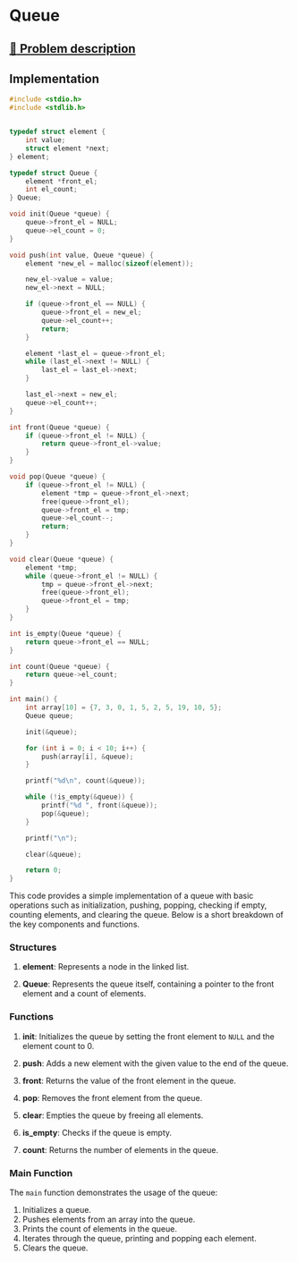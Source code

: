 # Queue

## [:link: Problem description](../../../../algorithms/structures/queue.md)

## Implementation

```c linenums="1"
#include <stdio.h>
#include <stdlib.h>


typedef struct element {
    int value;
    struct element *next;
} element;

typedef struct Queue {
    element *front_el;
    int el_count;
} Queue;

void init(Queue *queue) {
    queue->front_el = NULL;
    queue->el_count = 0;
}

void push(int value, Queue *queue) {
    element *new_el = malloc(sizeof(element));

    new_el->value = value;
    new_el->next = NULL;

    if (queue->front_el == NULL) {
        queue->front_el = new_el;
        queue->el_count++;
        return;
    }

    element *last_el = queue->front_el;
    while (last_el->next != NULL) {
        last_el = last_el->next;
    }

    last_el->next = new_el;
    queue->el_count++;
}

int front(Queue *queue) {
    if (queue->front_el != NULL) {
        return queue->front_el->value;
    }
}

void pop(Queue *queue) {
    if (queue->front_el != NULL) {
        element *tmp = queue->front_el->next;
        free(queue->front_el);
        queue->front_el = tmp;
        queue->el_count--;
        return;
    }
}

void clear(Queue *queue) {
    element *tmp;
    while (queue->front_el != NULL) {
        tmp = queue->front_el->next;
        free(queue->front_el);
        queue->front_el = tmp;
    }
}

int is_empty(Queue *queue) {
    return queue->front_el == NULL;
}

int count(Queue *queue) {
    return queue->el_count;
}

int main() {
    int array[10] = {7, 3, 0, 1, 5, 2, 5, 19, 10, 5};
    Queue queue;

    init(&queue);

    for (int i = 0; i < 10; i++) {
        push(array[i], &queue);
    }

    printf("%d\n", count(&queue));

    while (!is_empty(&queue)) {
        printf("%d ", front(&queue));
        pop(&queue);
    }

    printf("\n");

    clear(&queue);

    return 0;
}
```

This code provides a simple implementation of a queue with basic operations such as initialization, pushing, popping, checking if empty, counting elements, and clearing the queue. Below is a short breakdown of the key components and functions.

### Structures

1. **element**: Represents a node in the linked list.

2. **Queue**: Represents the queue itself, containing a pointer to the front element and a count of elements.

### Functions

1. **init**: Initializes the queue by setting the front element to `NULL` and the element count to 0.

2. **push**: Adds a new element with the given value to the end of the queue.

3. **front**: Returns the value of the front element in the queue.

4. **pop**: Removes the front element from the queue.

5. **clear**: Empties the queue by freeing all elements.

6. **is_empty**: Checks if the queue is empty.

7. **count**: Returns the number of elements in the queue.

### Main Function

The `main` function demonstrates the usage of the queue:

1. Initializes a queue.
2. Pushes elements from an array into the queue.
3. Prints the count of elements in the queue.
4. Iterates through the queue, printing and popping each element.
5. Clears the queue.
